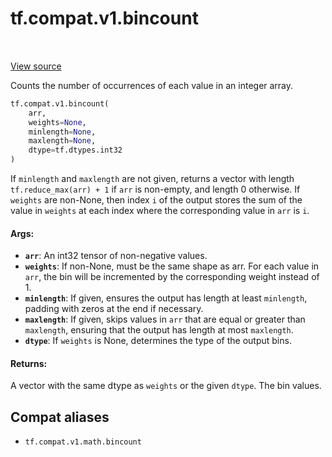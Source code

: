 <div itemscope itemtype="http://developers.google.com/ReferenceObject">
<meta itemprop="name" content="tf.compat.v1.bincount" />
<meta itemprop="path" content="Stable" />
</div>

# tf.compat.v1.bincount

<!-- Insert buttons and diff -->

<table class="tfo-notebook-buttons tfo-api" align="left">
</table>

<a target="_blank" href="/code/stable/tensorflow/python/ops/math_ops.py">View source</a>



Counts the number of occurrences of each value in an integer array.

``` python
tf.compat.v1.bincount(
    arr,
    weights=None,
    minlength=None,
    maxlength=None,
    dtype=tf.dtypes.int32
)
```



<!-- Placeholder for "Used in" -->

If `minlength` and `maxlength` are not given, returns a vector with length
`tf.reduce_max(arr) + 1` if `arr` is non-empty, and length 0 otherwise.
If `weights` are non-None, then index `i` of the output stores the sum of the
value in `weights` at each index where the corresponding value in `arr` is
`i`.

#### Args:


* <b>`arr`</b>: An int32 tensor of non-negative values.
* <b>`weights`</b>: If non-None, must be the same shape as arr. For each value in
  `arr`, the bin will be incremented by the corresponding weight instead of
  1.
* <b>`minlength`</b>: If given, ensures the output has length at least `minlength`,
  padding with zeros at the end if necessary.
* <b>`maxlength`</b>: If given, skips values in `arr` that are equal or greater than
  `maxlength`, ensuring that the output has length at most `maxlength`.
* <b>`dtype`</b>: If `weights` is None, determines the type of the output bins.


#### Returns:

A vector with the same dtype as `weights` or the given `dtype`. The bin
values.


## Compat aliases

* `tf.compat.v1.math.bincount`

